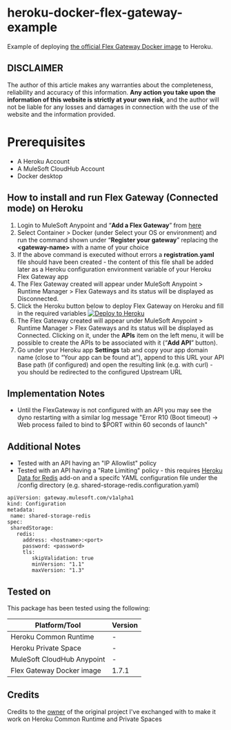 # heroku-docker-flex-gateway-example

Example of deploying
[the official Flex Gateway Docker image](https://hub.docker.com/r/mulesoft/flex-gateway)
to Heroku.

## DISCLAIMER
The author of this article makes any warranties about the completeness, reliability and accuracy of this information. **Any action you take upon the information of this website is strictly at your own risk**, and the author will not be liable for any losses and damages in connection with the use of the website and the information provided.

# Prerequisites
- A Heroku Account
- A MuleSoft CloudHub Account
- Docker desktop


## How to install and run Flex Gateway (Connected mode) on Heroku

1. Login to MuleSoft Anypoint and “**Add a Flex Gateway**” from [here](https://eu1.anypoint.mulesoft.com/cloudhub/#/console/home/gateways/create) 
2. Select Container > Docker (under Select your OS or environment) and run the command shown under “**Register your gateway**” replacing the **\<gateway-name>** with a name of your choice
3. If the above command is executed without errors a **registration.yaml** file should have been created - the content of this file shall be added later as a Heroku configuration environment variable of your Heroku Flex Gateway app
4. The Flex Gateway created will appear under MuleSoft Anypoint > Runtime Manager > Flex Gateways and its status will be displayed as Disconnected.
5. Click the Heroku button below to deploy Flex Gateway on Heroku and fill in the required variables
[![Deploy to Heroku](https://www.herokucdn.com/deploy/button.svg)](https://heroku.com/deploy)
6. The Flex Gateway created will appear under MuleSoft Anypoint > Runtime Manager > Flex Gateways and its status will be displayed as Connected. Clicking on it, under the **APIs** item on the left menu, it will be possible to create the APIs to be associated with it (“**Add API**” button).
7. Go under your Heroku app **Settings** tab and copy your app domain name (close to “Your app can be found at”), append to this URL your API Base path (if configured) and open the resulting link (e.g. with curl) - you should be redirected to the configured Upstream URL

## Implementation Notes
- Until the FlexGateway is not configured with an API you may see the dyno restarting with a similar log message "Error R10 (Boot timeout) -> Web process failed to bind to $PORT within 60 seconds of launch"

## Additional Notes
- Tested with an API having an "IP Allowlist" policy
- Tested with an API having a "Rate Limiting" policy - this requires [Heroku Data for Redis](https://devcenter.heroku.com/articles/heroku-redis) add-on and a specifc YAML configuration file under the /config directory (e.g. shared-storage-redis.configuration.yaml)
```term
apiVersion: gateway.mulesoft.com/v1alpha1
kind: Configuration
metadata:
 name: shared-storage-redis
spec:
 sharedStorage:
   redis:
     address: <hostname>:<port>
     password: <password>
     tls:
        skipValidation: true
        minVersion: "1.1"
        maxVersion: "1.3"
```

## Tested on
This package has been tested using the following:

| Platform/Tool               | Version       |
| --------------------------- | ------------- |
| Heroku Common Runtime       |  -            |
| Heroku Private Space        |     -         |
| MuleSoft CloudHub Anypoint  | -             | 
| Flex Gateway Docker image   | 1.7.1         | 


## Credits
Credits to the [owner](https://github.com/garciarodrigor) of the original project I've exchanged with to make it work on Heroku Common Runtime and Private Spaces
